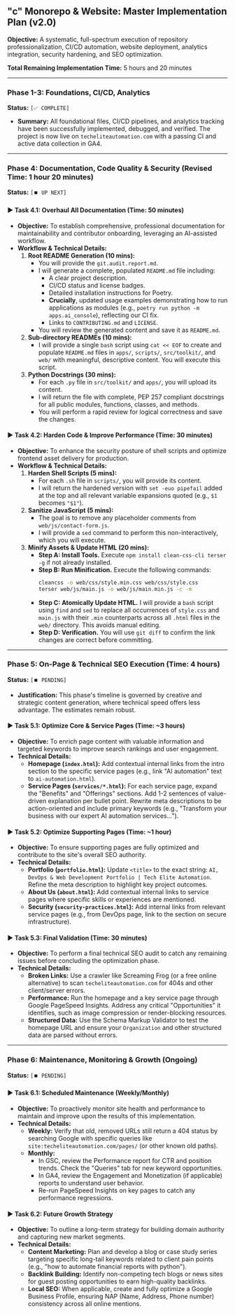 ## "c" Monorepo & Website: Master Implementation Plan (v2.0)

**Objective:** A systematic, full-spectrum execution of repository professionalization, CI/CD automation, website deployment, analytics integration, security hardening, and SEO optimization.

**Total Remaining Implementation Time:** 5 hours and 20 minutes

---

### **Phase 1-3: Foundations, CI/CD, Analytics**
**Status:** `[✅ COMPLETE]`
*   **Summary:** All foundational files, CI/CD pipelines, and analytics tracking have been successfully implemented, debugged, and verified. The project is now live on `techeliteautomation.com` with a passing CI and active data collection in GA4.

---

### **Phase 4: Documentation, Code Quality & Security (Revised Time: 1 hour 20 minutes)**
**Status:** `[⏹️ UP NEXT]`

#### **▶️ Task 4.1: Overhaul All Documentation (Time: 50 minutes)**
*   **Objective:** To establish comprehensive, professional documentation for maintainability and contributor onboarding, leveraging an AI-assisted workflow.
*   **Workflow & Technical Details:**
    1.  **Root README Generation (10 mins):**
        *   You will provide the `git.audit.report.md`.
        *   I will generate a complete, populated `README.md` file including:
            *   A clear project description.
            *   CI/CD status and license badges.
            *   Detailed installation instructions for Poetry.
            *   **Crucially**, updated usage examples demonstrating how to run applications as modules (e.g., `poetry run python -m apps.ai_console`), reflecting our CI fix.
            *   Links to `CONTRIBUTING.md` and `LICENSE`.
        *   You will review the generated content and save it as `README.md`.
    2.  **Sub-directory READMEs (10 mins):**
        *   I will provide a single `bash` script using `cat << EOF` to create and populate `README.md` files in `apps/`, `scripts/`, `src/toolkit/`, and `web/` with meaningful, descriptive content. You will execute this script.
    3.  **Python Docstrings (30 mins):**
        *   For each `.py` file in `src/toolkit/` and `apps/`, you will upload its content.
        *   I will return the file with complete, PEP 257 compliant docstrings for all public modules, functions, classes, and methods.
        *   You will perform a rapid review for logical correctness and save the changes.

#### **▶️ Task 4.2: Harden Code & Improve Performance (Time: 30 minutes)**
*   **Objective:** To enhance the security posture of shell scripts and optimize frontend asset delivery for production.
*   **Workflow & Technical Details:**
    1.  **Harden Shell Scripts (5 mins):**
        *   For each `.sh` file in `scripts/`, you will provide its content.
        *   I will return the hardened version with `set -euo pipefail` added at the top and all relevant variable expansions quoted (e.g., `$1` becomes `"$1"`).
    2.  **Sanitize JavaScript (5 mins):**
        *   The goal is to remove any placeholder comments from `web/js/contact-form.js`.
        *   I will provide a `sed` command to perform this non-interactively, which you will execute.
    3.  **Minify Assets & Update HTML (20 mins):**
        *   **Step A: Install Tools.** Execute `npm install clean-css-cli terser -g` if not already installed.
        *   **Step B: Run Minification.** Execute the following commands:
            ```bash
            cleancss -o web/css/style.min.css web/css/style.css
            terser web/js/main.js -o web/js/main.min.js -c -m
            ```
        *   **Step C: Atomically Update HTML.** I will provide a `bash` script using `find` and `sed` to replace all occurrences of `style.css` and `main.js` with their `.min` counterparts across all `.html` files in the `web/` directory. This avoids manual editing.
        *   **Step D: Verification.** You will use `git diff` to confirm the link changes are correct before committing.

---

### **Phase 5: On-Page & Technical SEO Execution (Time: 4 hours)**
**Status:** `[⏹️ PENDING]`
*   **Justification:** This phase's timeline is governed by creative and strategic content generation, where technical speed offers less advantage. The estimates remain robust.

#### **▶️ Task 5.1: Optimize Core & Service Pages (Time: ~3 hours)**
*   **Objective:** To enrich page content with valuable information and targeted keywords to improve search rankings and user engagement.
*   **Technical Details:**
    *   **Homepage (`index.html`):** Add contextual internal links from the intro section to the specific service pages (e.g., link "AI automation" text to `ai-automation.html`).
    *   **Service Pages (`services/*.html`):** For each service page, expand the "Benefits" and "Offerings" sections. Add 1-2 sentences of value-driven explanation per bullet point. Rewrite meta descriptions to be action-oriented and include primary keywords (e.g., "Transform your business with our expert AI automation services...").

#### **▶️ Task 5.2: Optimize Supporting Pages (Time: ~1 hour)**
*   **Objective:** To ensure supporting pages are fully optimized and contribute to the site's overall SEO authority.
*   **Technical Details:**
    *   **Portfolio (`portfolio.html`):** Update `<title>` to the exact string: `AI, DevOps & Web Development Portfolio | Tech Elite Automation`. Refine the meta description to highlight key project outcomes.
    *   **About Us (`about.html`):** Add contextual internal links to service pages where specific skills or experiences are mentioned.
    *   **Security (`security-practices.html`):** Add internal links from relevant service pages (e.g., from DevOps page, link to the section on secure infrastructure).

#### **▶️ Task 5.3: Final Validation (Time: 30 minutes)**
*   **Objective:** To perform a final technical SEO audit to catch any remaining issues before concluding the optimization phase.
*   **Technical Details:**
    *   **Broken Links:** Use a crawler like Screaming Frog (or a free online alternative) to scan `techeliteautomation.com` for 404s and other client/server errors.
    *   **Performance:** Run the homepage and a key service page through Google PageSpeed Insights. Address any critical "Opportunities" it identifies, such as image compression or render-blocking resources.
    *   **Structured Data:** Use the Schema Markup Validator to test the homepage URL and ensure your `Organization` and other structured data are parsed without errors.

---

### **Phase 6: Maintenance, Monitoring & Growth (Ongoing)**
**Status:** `[⏹️ PENDING]`

#### **▶️ Task 6.1: Scheduled Maintenance (Weekly/Monthly)**
*   **Objective:** To proactively monitor site health and performance to maintain and improve upon the results of this implementation.
*   **Technical Details:**
    *   **Weekly:** Verify that old, removed URLs still return a 404 status by searching Google with specific queries like `site:techeliteautomation.com/pages/` (or other known old paths).
    *   **Monthly:**
        *   In GSC, review the Performance report for CTR and position trends. Check the "Queries" tab for new keyword opportunities.
        *   In GA4, review the Engagement and Monetization (if applicable) reports to understand user behavior.
        *   Re-run PageSpeed Insights on key pages to catch any performance regressions.

#### **▶️ Task 6.2: Future Growth Strategy**
*   **Objective:** To outline a long-term strategy for building domain authority and capturing new market segments.
*   **Technical Details:**
    *   **Content Marketing:** Plan and develop a blog or case study series targeting specific long-tail keywords related to client pain points (e.g., "how to automate financial reports with python").
    *   **Backlink Building:** Identify non-competing tech blogs or news sites for guest posting opportunities to earn high-quality backlinks.
    *   **Local SEO:** When applicable, create and fully optimize a Google Business Profile, ensuring NAP (Name, Address, Phone number) consistency across all online mentions.
